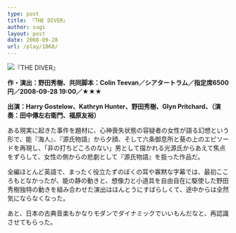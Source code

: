 ```yaml
---
type: post
title: 『THE DIVER』
author: sugi
layout: post
date: 2008-09-28
url: /play/1868/
---
```

<img src="/images/play/20080928.jpg" alt="『THE DIVER』" class="alignleft" />

**作・演出：野田秀樹、共同脚本：Colin Teevan／シアタートラム／指定席6500円／2008-09-28 19:00／★★★**

**出演：Harry Gostelow、Kathryn Hunter、野田秀樹、Glyn Pritchard、（演奏：田中傳左右衛門、福原友裕）**

ある現実に起きた事件を題材に、心神喪失状態の容疑者の女性が語る幻想という形で、能『海人』、『源氏物語』から夕顔、そして六条御息所と葵の上のエピソードを再現し、「非の打ちどころのない」男として描かれる光源氏からあえて焦点をずらして、女性の側からの悲劇として『源氏物語』を扱った作品だ。

全編ほとんど英語で、まったく役立たずのぼくの耳や寡黙な字幕では、最初こころもとなかったが、能の静の動きと、想像力と小道具を自由自在に駆使した野田秀樹独特の動きを組み合わせた演出はほんとうにすばらしくて、途中からは全然気にならなくなった。

あと、日本の古典音楽もかなりモダンでダイナミックでいいもんだなと、再認識させてもらった。
